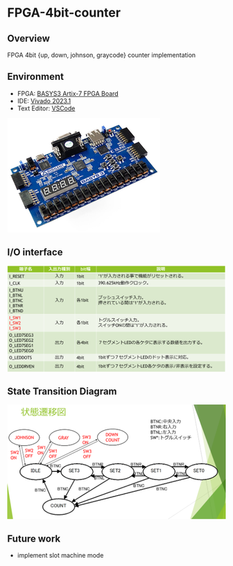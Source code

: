 # FPGA-4bit-counter

## Overview

FPGA 4bit {up, down,  johnson, graycode} counter implementation 

## Environment

- FPGA: [BASYS3 Artix-7 FPGA Board](https://digilent.com/reference/programmable-logic/basys-3/start)
- IDE: [Vivado 2023.1](https://japan.xilinx.com/support/download/index.html/content/xilinx/ja/downloadNav/vivado-design-tools/archive.html)
- Text Editor: [VSCode](https://code.visualstudio.com/)

<img src = "https://github.com/nk12U/FPGA-4bit-counter/blob/main/image/BASYS3.jpg" width="70%">

## I/O interface

<img src = "https://github.com/nk12U/FPGA-4bit-counter/blob/main/image/IO interface.png"> 

## State Transition Diagram

<img src = "https://github.com/nk12U/FPGA-4bit-counter/blob/main/image/state transition diagram.png"> 

## Future work

- implement slot machine mode
